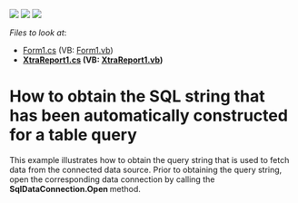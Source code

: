 <!-- default badges list -->
![](https://img.shields.io/endpoint?url=https://codecentral.devexpress.com/api/v1/VersionRange/128602002/14.2.4%2B)
[![](https://img.shields.io/badge/Open_in_DevExpress_Support_Center-FF7200?style=flat-square&logo=DevExpress&logoColor=white)](https://supportcenter.devexpress.com/ticket/details/T188966)
[![](https://img.shields.io/badge/📖_How_to_use_DevExpress_Examples-e9f6fc?style=flat-square)](https://docs.devexpress.com/GeneralInformation/403183)
<!-- default badges end -->
<!-- default file list -->
*Files to look at*:

* [Form1.cs](./CS/TableQueryGetSql/Form1.cs) (VB: [Form1.vb](./VB/TableQueryGetSql/Form1.vb))
* **[XtraReport1.cs](./CS/TableQueryGetSql/XtraReport1.cs) (VB: [XtraReport1.vb](./VB/TableQueryGetSql/XtraReport1.vb))**
<!-- default file list end -->
# How to obtain the SQL string that has been automatically constructed for a table query


<p>This example illustrates how to obtain the query string that is used to fetch data from the connected data source. Prior to obtaining the query string, open the corresponding data connection by calling the <strong>SqlDataConnection.Open </strong>method.</p>

<br/>


